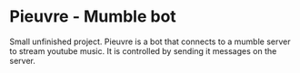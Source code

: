 Pieuvre - Mumble bot
====================

Small unfinished project.
Pieuvre is a bot that connects to a mumble server to stream youtube music.
It is controlled by sending it messages on the server.
